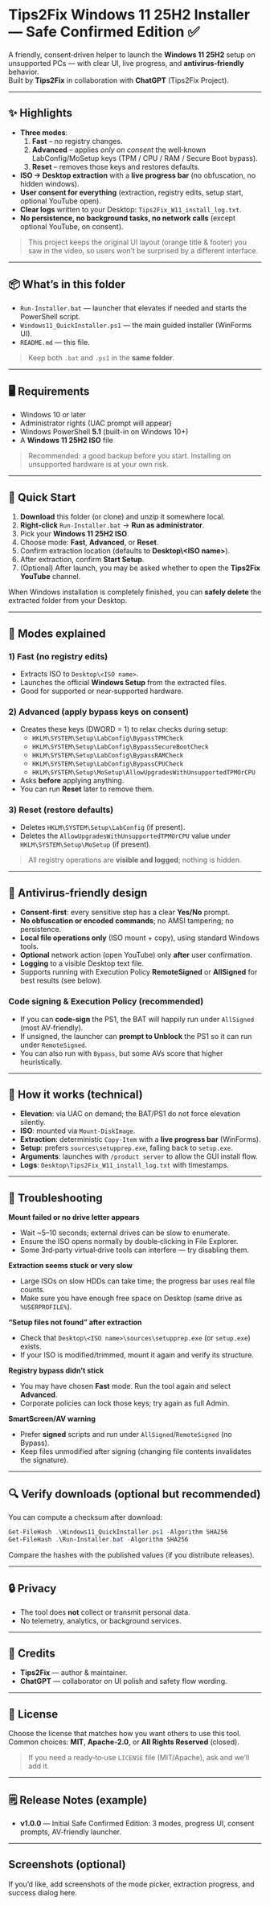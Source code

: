 # Tips2Fix Windows 11 25H2 Installer — Safe Confirmed Edition ✅

A friendly, consent‑driven helper to launch the **Windows 11 25H2** setup on unsupported PCs — with clear UI, live progress, and **antivirus‑friendly** behavior.  
Built by **Tips2Fix** in collaboration with **ChatGPT** (Tips2Fix Project).

---

## ✨ Highlights

- **Three modes**:  
  1) **Fast** – no registry changes.  
  2) **Advanced** – applies *only on consent* the well‑known LabConfig/MoSetup keys (TPM / CPU / RAM / Secure Boot bypass).  
  3) **Reset** – removes those keys and restores defaults.
- **ISO → Desktop extraction** with a **live progress bar** (no obfuscation, no hidden windows).
- **User consent for everything** (extraction, registry edits, setup start, optional YouTube open).
- **Clear logs** written to your Desktop: `Tips2Fix_W11_install_log.txt`.
- **No persistence, no background tasks, no network calls** (except optional YouTube, on consent).

> This project keeps the original UI layout (orange title & footer) you saw in the video, so users won’t be surprised by a different interface.

---

## 📦 What’s in this folder

- `Run-Installer.bat` — launcher that elevates if needed and starts the PowerShell script.  
- `Windows11_QuickInstaller.ps1` — the main guided installer (WinForms UI).  
- `README.md` — this file.

> Keep both `.bat` and `.ps1` in the **same folder**.

---

## 🖥 Requirements

- Windows 10 or later
- Administrator rights (UAC prompt will appear)
- Windows PowerShell **5.1** (built-in on Windows 10+)
- A **Windows 11 25H2 ISO** file

> Recommended: a good backup before you start. Installing on unsupported hardware is at your own risk.

---

## 🚀 Quick Start

1. **Download** this folder (or clone) and unzip it somewhere local.  
2. **Right‑click** `Run-Installer.bat` → **Run as administrator**.  
3. Pick your **Windows 11 25H2 ISO**.  
4. Choose mode: **Fast**, **Advanced**, or **Reset**.  
5. Confirm extraction location (defaults to **Desktop\\\<ISO name>**).  
6. After extraction, confirm **Start Setup**.  
7. (Optional) After launch, you may be asked whether to open the **Tips2Fix YouTube** channel.

When Windows installation is completely finished, you can **safely delete** the extracted folder from your Desktop.

---

## 🧭 Modes explained

### 1) Fast (no registry edits)
- Extracts ISO to `Desktop\<ISO name>`.
- Launches the official **Windows Setup** from the extracted files.
- Good for supported or near‑supported hardware.

### 2) Advanced (apply bypass keys on consent)
- Creates these keys (DWORD = 1) to relax checks during setup:
  - `HKLM\SYSTEM\Setup\LabConfig\BypassTPMCheck`
  - `HKLM\SYSTEM\Setup\LabConfig\BypassSecureBootCheck`
  - `HKLM\SYSTEM\Setup\LabConfig\BypassRAMCheck`
  - `HKLM\SYSTEM\Setup\LabConfig\BypassCPUCheck`
  - `HKLM\SYSTEM\Setup\MoSetup\AllowUpgradesWithUnsupportedTPMOrCPU`
- Asks **before** applying anything.
- You can run **Reset** later to remove them.

### 3) Reset (restore defaults)
- Deletes `HKLM\SYSTEM\Setup\LabConfig` (if present).  
- Deletes the `AllowUpgradesWithUnsupportedTPMOrCPU` value under `HKLM\SYSTEM\Setup\MoSetup` (if present).

> All registry operations are **visible and logged**; nothing is hidden.

---

## 🔐 Antivirus‑friendly design

- **Consent‑first**: every sensitive step has a clear **Yes/No** prompt.  
- **No obfuscation or encoded commands**; no AMSI tampering; no persistence.  
- **Local file operations only** (ISO mount + copy), using standard Windows tools.  
- **Optional** network action (open YouTube) only **after** user confirmation.  
- **Logging** to a visible Desktop text file.
- Supports running with Execution Policy **RemoteSigned** or **AllSigned** for best results (see below).

### Code signing & Execution Policy (recommended)

- If you can **code‑sign** the PS1, the BAT will happily run under `AllSigned` (most AV‑friendly).  
- If unsigned, the launcher can **prompt to Unblock** the PS1 so it can run under `RemoteSigned`.  
- You can also run with `Bypass`, but some AVs score that higher heuristically.

---

## 🧰 How it works (technical)

- **Elevation**: via UAC on demand; the BAT/PS1 do not force elevation silently.  
- **ISO**: mounted via `Mount-DiskImage`.  
- **Extraction**: deterministic `Copy-Item` with a **live progress bar** (WinForms).  
- **Setup**: prefers `sources\setupprep.exe`, falling back to `setup.exe`.  
- **Arguments**: launches with `/product server` to allow the GUI install flow.  
- **Logs**: `Desktop\Tips2Fix_W11_install_log.txt` with timestamps.

---

## 🧪 Troubleshooting

**Mount failed or no drive letter appears**  
- Wait ~5–10 seconds; external drives can be slow to enumerate.  
- Ensure the ISO opens normally by double‑clicking in File Explorer.  
- Some 3rd‑party virtual‑drive tools can interfere — try disabling them.

**Extraction seems stuck or very slow**  
- Large ISOs on slow HDDs can take time; the progress bar uses real file counts.  
- Make sure you have enough free space on Desktop (same drive as `%USERPROFILE%`).

**“Setup files not found” after extraction**  
- Check that `Desktop\<ISO name>\sources\setupprep.exe` (or `setup.exe`) exists.  
- If your ISO is modified/trimmed, mount it again and verify its structure.

**Registry bypass didn’t stick**  
- You may have chosen **Fast** mode. Run the tool again and select **Advanced**.  
- Corporate policies can lock those keys; try again as full Admin.

**SmartScreen/AV warning**  
- Prefer **signed** scripts and run under `AllSigned`/`RemoteSigned` (no Bypass).  
- Keep files unmodified after signing (changing file contents invalidates the signature).

---

## 🔍 Verify downloads (optional but recommended)

You can compute a checksum after download:

```powershell
Get-FileHash .\Windows11_QuickInstaller.ps1 -Algorithm SHA256
Get-FileHash .\Run-Installer.bat -Algorithm SHA256
```

Compare the hashes with the published values (if you distribute releases).

---

## 🔒 Privacy

- The tool does **not** collect or transmit personal data.  
- No telemetry, analytics, or background services.

---

## 🙌 Credits

- **Tips2Fix** — author & maintainer.  
- **ChatGPT** — collaborator on UI polish and safety flow wording.

---

## 📝 License

Choose the license that matches how you want others to use this tool.  
Common choices: **MIT**, **Apache-2.0**, or **All Rights Reserved** (closed).

> If you need a ready‑to‑use `LICENSE` file (MIT/Apache), ask and we’ll add it.

---

## 🗒 Release Notes (example)

- **v1.0.0** — Initial Safe Confirmed Edition: 3 modes, progress UI, consent prompts, AV‑friendly launcher.

---

## Screenshots (optional)
If you’d like, add screenshots of the mode picker, extraction progress, and success dialog here.
